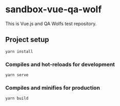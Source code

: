 # sandbox-vue-qa-wolf
This is Vue.js and QA Wolfs test repository.

## Project setup
```
yarn install
```

### Compiles and hot-reloads for development
```
yarn serve
```

### Compiles and minifies for production
```
yarn build
```
